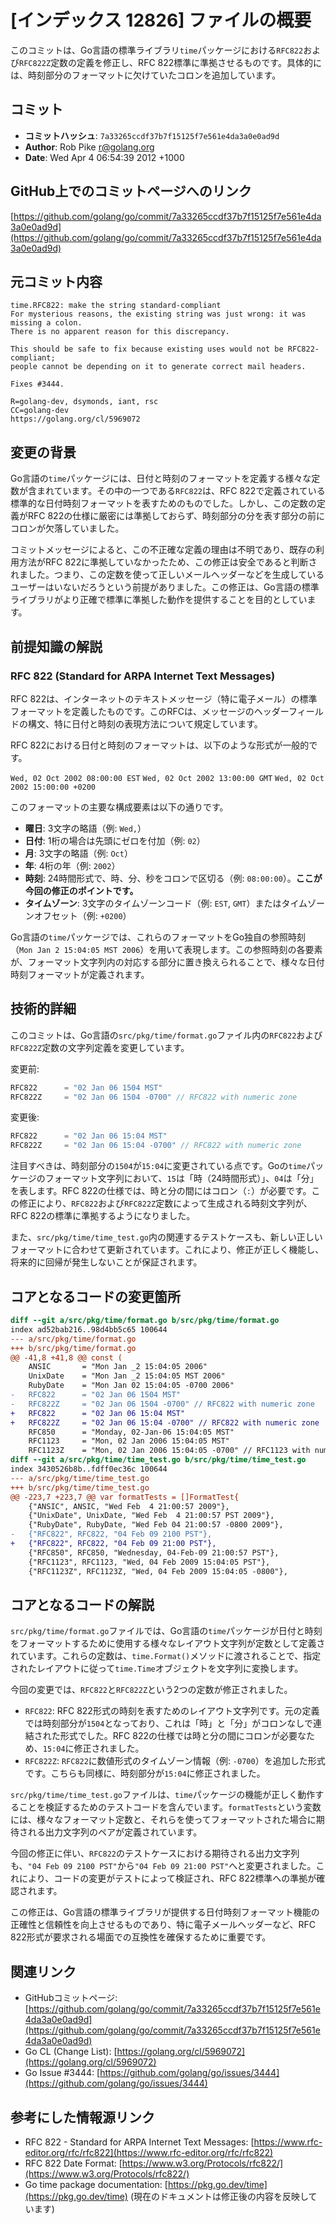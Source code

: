 # [インデックス 12826] ファイルの概要

このコミットは、Go言語の標準ライブラリ`time`パッケージにおける`RFC822`および`RFC822Z`定数の定義を修正し、RFC 822標準に準拠させるものです。具体的には、時刻部分のフォーマットに欠けていたコロンを追加しています。

## コミット

- **コミットハッシュ**: `7a33265ccdf37b7f15125f7e561e4da3a0e0ad9d`
- **Author**: Rob Pike <r@golang.org>
- **Date**: Wed Apr 4 06:54:39 2012 +1000

## GitHub上でのコミットページへのリンク

[https://github.com/golang/go/commit/7a33265ccdf37b7f15125f7e561e4da3a0e0ad9d](https://github.com/golang/go/commit/7a33265ccdf37b7f15125f7e561e4da3a0e0ad9d)

## 元コミット内容

```
time.RFC822: make the string standard-compliant
For mysterious reasons, the existing string was just wrong: it was missing a colon.
There is no apparent reason for this discrepancy.

This should be safe to fix because existing uses would not be RFC822-compliant;
people cannot be depending on it to generate correct mail headers.

Fixes #3444.

R=golang-dev, dsymonds, iant, rsc
CC=golang-dev
https://golang.org/cl/5969072
```

## 変更の背景

Go言語の`time`パッケージには、日付と時刻のフォーマットを定義する様々な定数が含まれています。その中の一つである`RFC822`は、RFC 822で定義されている標準的な日付時刻フォーマットを表すためのものでした。しかし、この定数の定義がRFC 822の仕様に厳密には準拠しておらず、時刻部分の分を表す部分の前にコロンが欠落していました。

コミットメッセージによると、この不正確な定義の理由は不明であり、既存の利用方法がRFC 822に準拠していなかったため、この修正は安全であると判断されました。つまり、この定数を使って正しいメールヘッダーなどを生成しているユーザーはいないだろうという前提がありました。この修正は、Go言語の標準ライブラリがより正確で標準に準拠した動作を提供することを目的としています。

## 前提知識の解説

### RFC 822 (Standard for ARPA Internet Text Messages)

RFC 822は、インターネットのテキストメッセージ（特に電子メール）の標準フォーマットを定義したものです。このRFCは、メッセージのヘッダーフィールドの構文、特に日付と時刻の表現方法について規定しています。

RFC 822における日付と時刻のフォーマットは、以下のような形式が一般的です。

`Wed, 02 Oct 2002 08:00:00 EST`
`Wed, 02 Oct 2002 13:00:00 GMT`
`Wed, 02 Oct 2002 15:00:00 +0200`

このフォーマットの主要な構成要素は以下の通りです。

*   **曜日**: 3文字の略語（例: `Wed,`）
*   **日付**: 1桁の場合は先頭にゼロを付加（例: `02`）
*   **月**: 3文字の略語（例: `Oct`）
*   **年**: 4桁の年（例: `2002`）
*   **時刻**: 24時間形式で、時、分、秒をコロンで区切る（例: `08:00:00`）。**ここが今回の修正のポイントです。**
*   **タイムゾーン**: 3文字のタイムゾーンコード（例: `EST`, `GMT`）またはタイムゾーンオフセット（例: `+0200`）

Go言語の`time`パッケージでは、これらのフォーマットをGo独自の参照時刻（`Mon Jan 2 15:04:05 MST 2006`）を用いて表現します。この参照時刻の各要素が、フォーマット文字列内の対応する部分に置き換えられることで、様々な日付時刻フォーマットが定義されます。

## 技術的詳細

このコミットは、Go言語の`src/pkg/time/format.go`ファイル内の`RFC822`および`RFC822Z`定数の文字列定義を変更しています。

変更前:
```go
RFC822      = "02 Jan 06 1504 MST"
RFC822Z     = "02 Jan 06 1504 -0700" // RFC822 with numeric zone
```

変更後:
```go
RFC822      = "02 Jan 06 15:04 MST"
RFC822Z     = "02 Jan 06 15:04 -0700" // RFC822 with numeric zone
```

注目すべきは、時刻部分の`1504`が`15:04`に変更されている点です。Goの`time`パッケージのフォーマット文字列において、`15`は「時（24時間形式）」、`04`は「分」を表します。RFC 822の仕様では、時と分の間にはコロン（`:`）が必要です。この修正により、`RFC822`および`RFC822Z`定数によって生成される時刻文字列が、RFC 822の標準に準拠するようになりました。

また、`src/pkg/time/time_test.go`内の関連するテストケースも、新しい正しいフォーマットに合わせて更新されています。これにより、修正が正しく機能し、将来的に回帰が発生しないことが保証されます。

## コアとなるコードの変更箇所

```diff
diff --git a/src/pkg/time/format.go b/src/pkg/time/format.go
index ad52bab216..98d4bb5c65 100644
--- a/src/pkg/time/format.go
+++ b/src/pkg/time/format.go
@@ -41,8 +41,8 @@ const (
 	ANSIC       = "Mon Jan _2 15:04:05 2006"
 	UnixDate    = "Mon Jan _2 15:04:05 MST 2006"
 	RubyDate    = "Mon Jan 02 15:04:05 -0700 2006"
-	RFC822      = "02 Jan 06 1504 MST"
-	RFC822Z     = "02 Jan 06 1504 -0700" // RFC822 with numeric zone
+	RFC822      = "02 Jan 06 15:04 MST"
+	RFC822Z     = "02 Jan 06 15:04 -0700" // RFC822 with numeric zone
 	RFC850      = "Monday, 02-Jan-06 15:04:05 MST"
 	RFC1123     = "Mon, 02 Jan 2006 15:04:05 MST"
 	RFC1123Z    = "Mon, 02 Jan 2006 15:04:05 -0700" // RFC1123 with numeric zone
diff --git a/src/pkg/time/time_test.go b/src/pkg/time/time_test.go
index 3430526b8b..fdff0ec36c 100644
--- a/src/pkg/time/time_test.go
+++ b/src/pkg/time/time_test.go
@@ -223,7 +223,7 @@ var formatTests = []FormatTest{
 	{"ANSIC", ANSIC, "Wed Feb  4 21:00:57 2009"},
 	{"UnixDate", UnixDate, "Wed Feb  4 21:00:57 PST 2009"},
 	{"RubyDate", RubyDate, "Wed Feb 04 21:00:57 -0800 2009"},
-	{"RFC822", RFC822, "04 Feb 09 2100 PST"},
+	{"RFC822", RFC822, "04 Feb 09 21:00 PST"},
 	{"RFC850", RFC850, "Wednesday, 04-Feb-09 21:00:57 PST"},
 	{"RFC1123", RFC1123, "Wed, 04 Feb 2009 15:04:05 PST"},
 	{"RFC1123Z", RFC1123Z, "Wed, 04 Feb 2009 15:04:05 -0800"},
```

## コアとなるコードの解説

`src/pkg/time/format.go`ファイルでは、Go言語の`time`パッケージが日付と時刻をフォーマットするために使用する様々なレイアウト文字列が定数として定義されています。これらの定数は、`time.Format()`メソッドに渡されることで、指定されたレイアウトに従って`time.Time`オブジェクトを文字列に変換します。

今回の変更では、`RFC822`と`RFC822Z`という2つの定数が修正されました。

*   `RFC822`: RFC 822形式の時刻を表すためのレイアウト文字列です。元の定義では時刻部分が`1504`となっており、これは「時」と「分」がコロンなしで連結された形式でした。RFC 822の仕様では時と分の間にコロンが必要なため、`15:04`に修正されました。
*   `RFC822Z`: `RFC822`に数値形式のタイムゾーン情報（例: `-0700`）を追加した形式です。こちらも同様に、時刻部分が`15:04`に修正されました。

`src/pkg/time/time_test.go`ファイルは、`time`パッケージの機能が正しく動作することを検証するためのテストコードを含んでいます。`formatTests`という変数には、様々なフォーマット定数と、それらを使ってフォーマットされた場合に期待される出力文字列のペアが定義されています。

今回の修正に伴い、`RFC822`のテストケースにおける期待される出力文字列も、`"04 Feb 09 2100 PST"`から`"04 Feb 09 21:00 PST"`へと変更されました。これにより、コードの変更がテストによって検証され、RFC 822標準への準拠が確認されます。

この修正は、Go言語の標準ライブラリが提供する日付時刻フォーマット機能の正確性と信頼性を向上させるものであり、特に電子メールヘッダーなど、RFC 822形式が要求される場面での互換性を確保するために重要です。

## 関連リンク

*   GitHubコミットページ: [https://github.com/golang/go/commit/7a33265ccdf37b7f15125f7e561e4da3a0e0ad9d](https://github.com/golang/go/commit/7a33265ccdf37b7f15125f7e561e4da3a0e0ad9d)
*   Go CL (Change List): [https://golang.org/cl/5969072](https://golang.org/cl/5969072)
*   Go Issue #3444: [https://github.com/golang/go/issues/3444](https://github.com/golang/go/issues/3444)

## 参考にした情報源リンク

*   RFC 822 - Standard for ARPA Internet Text Messages: [https://www.rfc-editor.org/rfc/rfc822](https://www.rfc-editor.org/rfc/rfc822)
*   RFC 822 Date Format: [https://www.w3.org/Protocols/rfc822/](https://www.w3.org/Protocols/rfc822/)
*   Go time package documentation: [https://pkg.go.dev/time](https://pkg.go.dev/time) (現在のドキュメントは修正後の内容を反映しています)
